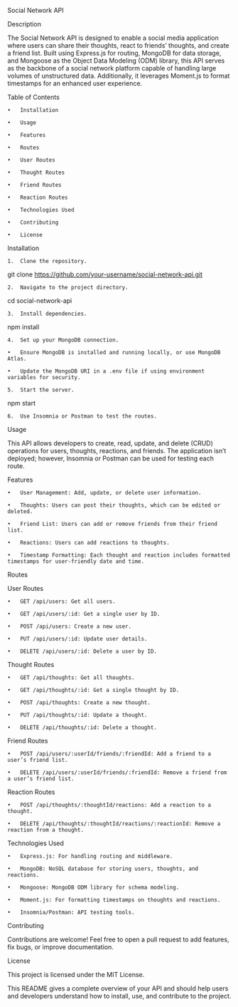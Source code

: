 Social Network API



Description



The Social Network API is designed to enable a social media application where users can share their thoughts, react to friends’ thoughts, and create a friend list. Built using Express.js for routing, MongoDB for data storage, and Mongoose as the Object Data Modeling (ODM) library, this API serves as the backbone of a social network platform capable of handling large volumes of unstructured data. Additionally, it leverages Moment.js to format timestamps for an enhanced user experience.



Table of Contents



	•	Installation

	•	Usage

	•	Features

	•	Routes

	•	User Routes

	•	Thought Routes

	•	Friend Routes

	•	Reaction Routes

	•	Technologies Used

	•	Contributing

	•	License



Installation



	1.	Clone the repository.



git clone https://github.com/your-username/social-network-api.git





	2.	Navigate to the project directory.



cd social-network-api





	3.	Install dependencies.



npm install





	4.	Set up your MongoDB connection.

	•	Ensure MongoDB is installed and running locally, or use MongoDB Atlas.

	•	Update the MongoDB URI in a .env file if using environment variables for security.

	5.	Start the server.



npm start





	6.	Use Insomnia or Postman to test the routes.



Usage



This API allows developers to create, read, update, and delete (CRUD) operations for users, thoughts, reactions, and friends. The application isn’t deployed; however, Insomnia or Postman can be used for testing each route.



Features



	•	User Management: Add, update, or delete user information.

	•	Thoughts: Users can post their thoughts, which can be edited or deleted.

	•	Friend List: Users can add or remove friends from their friend list.

	•	Reactions: Users can add reactions to thoughts.

	•	Timestamp Formatting: Each thought and reaction includes formatted timestamps for user-friendly date and time.



Routes



User Routes



	•	GET /api/users: Get all users.

	•	GET /api/users/:id: Get a single user by ID.

	•	POST /api/users: Create a new user.

	•	PUT /api/users/:id: Update user details.

	•	DELETE /api/users/:id: Delete a user by ID.



Thought Routes



	•	GET /api/thoughts: Get all thoughts.

	•	GET /api/thoughts/:id: Get a single thought by ID.

	•	POST /api/thoughts: Create a new thought.

	•	PUT /api/thoughts/:id: Update a thought.

	•	DELETE /api/thoughts/:id: Delete a thought.



Friend Routes



	•	POST /api/users/:userId/friends/:friendId: Add a friend to a user’s friend list.

	•	DELETE /api/users/:userId/friends/:friendId: Remove a friend from a user’s friend list.



Reaction Routes



	•	POST /api/thoughts/:thoughtId/reactions: Add a reaction to a thought.

	•	DELETE /api/thoughts/:thoughtId/reactions/:reactionId: Remove a reaction from a thought.



Technologies Used



	•	Express.js: For handling routing and middleware.

	•	MongoDB: NoSQL database for storing users, thoughts, and reactions.

	•	Mongoose: MongoDB ODM library for schema modeling.

	•	Moment.js: For formatting timestamps on thoughts and reactions.

	•	Insomnia/Postman: API testing tools.



Contributing



Contributions are welcome! Feel free to open a pull request to add features, fix bugs, or improve documentation.



License



This project is licensed under the MIT License.



This README gives a complete overview of your API and should help users and developers understand how to install, use, and contribute to the project.